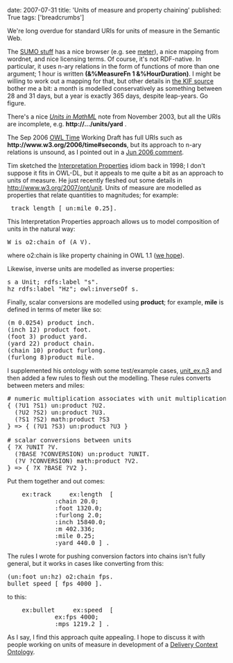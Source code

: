 date: 2007-07-31
title: 'Units of measure and property chaining'
published: True
tags: ['breadcrumbs']

<p>We&#39;re long overdue for standard URIs for units of measure in the Semantic Web.</p><p>The <a href="http://www.ontologyportal.org/">SUMO stuff</a> has a nice browser (e.g. see <a href="http://sigma.ontologyportal.org:4010/sigma/Browse.jsp?kb=SUMO&amp;term=Meter">meter</a>), a nice mapping from wordnet, and nice licensing terms. Of course, it&#39;s not RDF-native. In particular, it uses n-ary relations in the form of functions of more than one argument; 1 hour is written <strong>(&amp;%MeasureFn 1 &amp;%HourDuration)</strong>. I might be willing to work out a mapping for that, but other details in <a href="http://sigmakee.cvs.sourceforge.net/*checkout*/sigmakee/KBs/Merge.kif">the KIF source</a> bother me a bit: a month is modelled conservatively as something between 28 and 31 days, but a year is exactly 365 days, despite leap-years. Go figure.</p>  <p>There&#39;s a nice <cite><a href="http://www.w3.org/TR/mathml-units/">Units in MathML</a></cite> note from November 2003, but all the URIs are incomplete, e.g. <strong>http://.../units/yard</strong> .</p>  <p>The Sep 2006 <a href="http://www.w3.org/TR/owl-time/">OWL Time</a> Working Draft has full URIs such as <strong>http://www.w3.org/2006/time#seconds</strong>, but its approach to n-ary relations is unsound, as I pointed out in a <a href="http://lists.w3.org/Archives/Public/public-swbp-wg/2006Jun/0035">Jun 2006 comment</a>.</p>  <p>Tim sketched the <a href="http://www.w3.org/DesignIssues/InterpretationProperties">Interpretation Properties</a>  idiom back in 1998; I don&#39;t suppose it fits in OWL-DL, but it appeals to me quite a bit as an approach to units of measure. He just recently fleshed out some details in <a href="http://www.w3.org/2007/ont/unit">http://www.w3.org/2007/ont/unit</a>. Units of measure are modelled as properties that relate quantities to magnitudes; for example:</p><pre> track length [ un:mile 0.25].</pre> <p>This Interpretation Properties approach allows us to model composition of units in the natural way:</p><pre>W is o2:chain of (A V).<br /></pre><p>where o2:chain is like property chaining in OWL 1.1 (<a href="http://lists.w3.org/Archives/Public/public-owl-dev/2007JulSep/0037.html">we hope</a>).</p><p>Likewise, inverse units are modelled as inverse properties: </p> <pre>s a Unit; rdfs:label &quot;s&quot;.<br />hz rdfs:label &quot;Hz&quot;; owl:inverseOf s. </pre>  <p>Finally, scalar conversions are modelled using <strong>product</strong>; for example, <strong>mile</strong> is defined in terms of meter like so:</p><pre>(m 0.0254) product inch.<br />(inch 12) product foot.<br />(foot 3) product yard.<br />(yard 22) product chain.<br />(chain 10) product furlong.<br />(furlong 8)product mile.</pre>   <p>I supplemented his ontology with some test/example cases, <a href="http://www.w3.org/2007/ont/unit_ex.n3">unit_ex.n3</a> and then added a few rules to flesh out the modelling. These rules converts between meters and miles:</p><pre># numeric multiplication associates with unit multiplication<br />{ (?U1 ?S1) un:product ?U2.<br />  (?U2 ?S2) un:product ?U3.<br />  (?S1 ?S2) math:product ?S3<br />} =&gt; { (?U1 ?S3) un:product ?U3 }<br /><br /># scalar conversions between units<br />{ ?X ?UNIT ?V.<br />  (?BASE ?CONVERSION) un:product ?UNIT.<br />  (?V ?CONVERSION) math:product ?V2.<br />} =&gt; { ?X ?BASE ?V2 }.</pre><p>Put them together and out comes:</p><pre>    ex:track     ex:length  [<br />             :chain 20.0;<br />             :foot 1320.0;<br />             :furlong 2.0;<br />             :inch 15840.0;<br />             :m 402.336;<br />             :mile 0.25;<br />             :yard 440.0 ] .</pre><p>The rules I wrote for pushing conversion factors into chains isn&#39;t fully general, but it works in cases like converting from this:</p><pre>(un:foot un:hz) o2:chain fps.<br />bullet speed [ fps 4000 ].</pre><p>to this:<br /> </p><pre>    ex:bullet     ex:speed  [<br />             ex:fps 4000;<br />             :mps 1219.2 ] .</pre><p> As I say, I find this approach quite appealing. I hope to discuss it with people working on units of measure in development of a <a href="http://www.w3.org/2007/uwa/editors-drafts/DeliveryContextOntology/2007-05-31/DCOntology.html">Delivery Context Ontology</a>. </p>